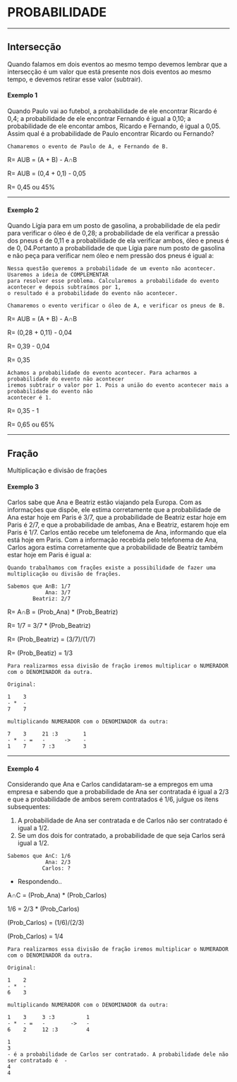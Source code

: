# PROBABILIDADE #

---

## Intersecção ##

Quando falamos em dois eventos ao mesmo tempo devemos lembrar que a intersecção é um valor que está
presente nos dois eventos ao mesmo tempo, e devemos retirar esse valor (subtrair).



#### Exemplo 1 ####

Quando Paulo vai ao futebol, a probabilidade de ele encontrar Ricardo é 0,4; a probabilidade de ele encontrar Fernando é
igual a 0,10; a probabilidade de ele encontar ambos, Ricardo e Fernando, é igual a 0,05. Assim qual é a probabilidade de
Paulo encontrar Ricardo ou Fernando?

````
Chamaremos o evento de Paulo de A, e Fernando de B.

````

R= AUB = (A + B) - A∩B

R= AUB = (0,4 + 0,1) - 0,05

R= 0,45 ou 45%

---

#### Exemplo 2 ####

Quando Lígia para em um posto de gasolina, a probabilidade de ela pedir para verificar o óleo é de 0,28; a probabilidade de 
ela verificar a pressão dos pneus é de 0,11 e a probabilidade de ela verificar ambos, óleo e pneus é de 0, 04.Portanto a probabilidade 
de que Lígia pare num posto de gasolina e não peça para verificar nem óleo e nem pressão dos pneus é igual a:


````
Nessa questão queremos a probabilidade de um evento não acontecer. Usaremos a ideia de COMPLEMENTAR 
para resolver esse problema. Calcularemos a probabilidade do evento acontecer e depois subtraímos por 1, 
o resultado é a probabilidade do evento não acontecer.

Chamaremos o evento verificar o óleo de A, e verificar os pneus de B.

````
R= AUB = (A + B) - A∩B

R= (0,28 + 0,11) - 0,04

R= 0,39 - 0,04

R= 0,35

````
Achamos a probabilidade do evento acontecer. Para acharmos a probabilidade do evento não acontecer
iremos subtrair o valor por 1. Pois a união do evento acontecer mais a probabilidade do evento não
acontecer é 1.

````
R= 0,35 - 1

R= 0,65 ou 65%

---

## Fração ##

Multiplicação e divisão de frações


#### Exemplo 3 ####

Carlos sabe que Ana e Beatriz estão viajando pela Europa. Com as informações que dispõe, ele estima corretamente que a probabilidade de Ana estar hoje em Paris é 3/7, que a probabilidade de Beatriz estar hoje em Paris é 2/7, e que a probabilidade de ambas, Ana e Beatriz, estarem hoje em Paris é 1/7. Carlos então recebe um telefonema de Ana, informando que ela está hoje em Paris. Com a informação recebida pelo telefonema de Ana, Carlos agora estima corretamente que a probabilidade de Beatriz também estar hoje em Paris é igual a:

````
Quando trabalhamos com frações existe a possibilidade de fazer uma multiplicação ou divisão de frações.

Sabemos que A∩B: 1/7
            Ana: 3/7
        Beatriz: 2/7

````

R= A∩B = (Prob_Ana) * (Prob_Beatriz)

R= 1/7 = 3/7 * (Prob_Beatriz)

R= (Prob_Beatriz) = (3/7)/(1/7)

R= (Prob_Beatiz) = 1/3

````
Para realizarmos essa divisão de fração iremos multiplicar o NUMERADOR com o DENOMINADOR da outra.

Original:

1    3
- *  -
7    7 

multiplicando NUMERADOR com o DENOMINADOR da outra:

7    3     21 :3        1
- *  - =   -      ->    -
1    7     7 :3         3

````
---

#### Exemplo 4 ####

Considerando que Ana e Carlos candidataram-se a empregos em uma empresa e sabendo que a probabilidade de Ana
ser contratada é igual a 2/3 e que a probabilidade de ambos serem contratados é 1/6, julgue os itens subsequentes:

1) A probabilidade de Ana ser contratada e de Carlos não ser contratado é igual a 1/2.
2) Se um dos dois for contratado, a probabilidade de que seja Carlos será igual a 1/2.

````
Sabemos que A∩C: 1/6
            Ana: 2/3
           Carlos: ?
````
* Respondendo.. 

A∩C = (Prob_Ana) * (Prob_Carlos)

1/6 = 2/3 * (Prob_Carlos)

(Prob_Carlos) = (1/6)/(2/3)

(Prob_Carlos) = 1/4

````
Para realizarmos essa divisão de fração iremos multiplicar o NUMERADOR com o DENOMINADOR da outra.

Original:

1    2
- *  -
6    3 

multiplicando NUMERADOR com o DENOMINADOR da outra:

1    3     3 :3          1
- *  - =   -        ->   -
6    2     12 :3         4

1                                                                                        3
- é a probabilidade de Carlos ser contratado. A probabilidade dele não ser contratado é  -
4                                                                                        4

````
